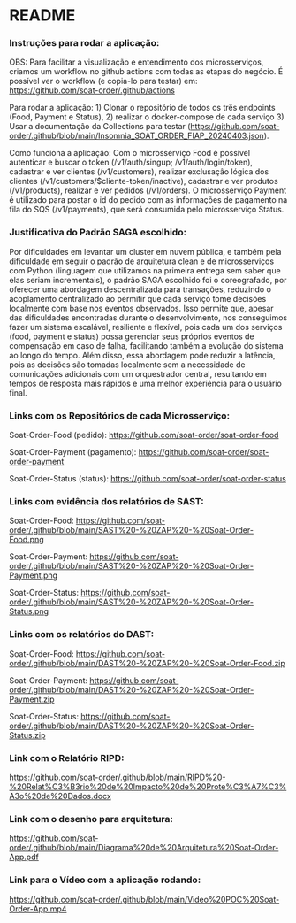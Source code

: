 # README

### Instruções para rodar a aplicação:
OBS: Para facilitar a visualização e entendimento dos microsserviços, criamos um workflow no github actions com todas as etapas do negócio. É possível ver o workflow (e copia-lo para testar) em: https://github.com/soat-order/.github/actions

Para rodar a aplicação: 1) Clonar o repositório de todos os trës endpoints (Food, Payment e Status), 2) realizar o docker-compose de cada serviço 3) Usar a documentaçâo da Collections para testar (https://github.com/soat-order/.github/blob/main/Insomnia_SOAT_ORDER_FIAP_20240403.json).

Como funciona a aplicação: Com o microsserviço Food é possível autenticar e buscar o token (/v1/auth/singup; /v1/auth/login/token), cadastrar e ver clientes (/v1/customers), realizar exclusaçâo lógica dos clientes (/v1/customers/$cliente-token/inactive), cadastrar e ver produtos (/v1/products), realizar e ver pedidos (/v1/orders). O microsserviço Payment é utilizado para postar o id do pedido com as informações de pagamento na fila do SQS (/v1/payments), que será consumida pelo microsserviço Status.

### Justificativa do Padrão SAGA escolhido:
Por dificuldades em levantar um cluster em nuvem pública, e também pela dificuldade em seguir o padrão de arquitetura clean e de microsserviços com Python (linguagem que utilizamos na primeira entrega sem saber que elas seriam incrementais), o padrão SAGA escolhido foi o coreografado, por oferecer uma abordagem descentralizada para transações, reduzindo o acoplamento centralizado ao permitir que cada serviço tome decisões localmente com base nos eventos observados. Isso permite que, apesar das dificuldades encontradas durante o desenvolvimento, nos conseguimos fazer um sistema escalável, resiliente e flexível, pois cada um dos serviços (food, payment e status) possa gerenciar seus próprios eventos de compensação em caso de falha, facilitando também a evolução do sistema ao longo do tempo. Além disso, essa abordagem pode reduzir a latência, pois as decisões são tomadas localmente sem a necessidade de comunicações adicionais com um orquestrador central, resultando em tempos de resposta mais rápidos e uma melhor experiência para o usuário final.

### Links com os Repositórios de cada Microsserviço:
Soat-Order-Food (pedido): https://github.com/soat-order/soat-order-food

Soat-Order-Payment (pagamento): https://github.com/soat-order/soat-order-payment

Soat-Order-Status (status): https://github.com/soat-order/soat-order-status

### Links com evidência dos relatórios de SAST:
Soat-Order-Food: https://github.com/soat-order/.github/blob/main/SAST%20-%20ZAP%20-%20Soat-Order-Food.png

Soat-Order-Payment: https://github.com/soat-order/.github/blob/main/SAST%20-%20ZAP%20-%20Soat-Order-Payment.png

Soat-Order-Status: https://github.com/soat-order/.github/blob/main/SAST%20-%20ZAP%20-%20Soat-Order-Status.png

### Links com os relatórios do DAST:
Soat-Order-Food: https://github.com/soat-order/.github/blob/main/DAST%20-%20ZAP%20-%20Soat-Order-Food.zip

Soat-Order-Payment: https://github.com/soat-order/.github/blob/main/DAST%20-%20ZAP%20-%20Soat-Order-Payment.zip

Soat-Order-Status: https://github.com/soat-order/.github/blob/main/DAST%20-%20ZAP%20-%20Soat-Order-Status.zip

### Link com o Relatório RIPD: 
https://github.com/soat-order/.github/blob/main/RIPD%20-%20Relat%C3%B3rio%20de%20Impacto%20de%20Prote%C3%A7%C3%A3o%20de%20Dados.docx

### Link com o desenho para arquitetura:
https://github.com/soat-order/.github/blob/main/Diagrama%20de%20Arquitetura%20Soat-Order-App.pdf

### Link para o Vídeo com a aplicação rodando:
https://github.com/soat-order/.github/blob/main/Video%20POC%20Soat-Order-App.mp4
